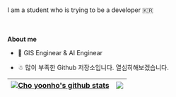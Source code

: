 <link rel="stylesheet" as="style" crossorigin href="https://cdn.jsdelivr.net/gh/orioncactus/pretendard@v1.3.6/dist/web/static/pretendard-dynamic-subset.css" />

<br />

I am a student who is trying to be a developer 🇰🇷

<br><br>
**About me**

- 💼 GIS Enginear & AI Enginear

- ☃︎ 많이 부족한 Github 저장소입니다. 열심히해보겠습니다.


| <a href="https://github.com/Choiterry/Choiterry"><img align="center" src="https://github-readme-stats.vercel.app/api?username=Choiterry&show_icons=true&include_all_commits=true&theme=buefy&hide_border=true" alt="Cho yoonho's github stats" /></a> | <a href="https://github.com/Choiterry/Choiterry"><img align="center" src="https://github-readme-stats.vercel.app/api/top-langs/?username=Choiterry&layout=compact&theme=buefy&hide_border=true" /></a> |
| ------------- | ------------- |
